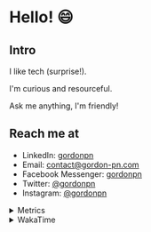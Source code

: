# Hello! 😄

## Intro

I like tech (surprise!).

I'm curious and resourceful.

Ask me anything, I'm friendly!

## Reach me at

- LinkedIn: [gordonpn](https://www.linkedin.com/in/gordonpn/)
- Email: [contact@gordon-pn.com](mailto:contact@gordon-pn.com)
- Facebook Messenger: [gordonpn](https://www.messenger.com/t/Gordonpn)
- Twitter: [@gordonpn](https://twitter.com/Gordonpn)
- Instagram: [@gordonpn](https://www.instagram.com/gordonpn/)

<details>
  <summary>Metrics</summary>

  <img align="center" src="https://github.com/gordonpn/gordonpn/blob/master/github-metrics.svg" alt="GitHub Metrics">

</details>

<details>
  <summary>WakaTime</summary>

  <!--START_SECTION:waka-->
📊 **This Week I Spent My Time On** 

```text
💬 Programming Languages: 
Java                     8 hrs 32 mins       ███████████████████░░░░░░   74.56 % 
XML                      1 hr 13 mins        ███░░░░░░░░░░░░░░░░░░░░░░   10.70 % 
Brazil Dependency Config 1 hr 7 mins         ██░░░░░░░░░░░░░░░░░░░░░░░   09.75 % 
Makefile                 26 mins             █░░░░░░░░░░░░░░░░░░░░░░░░   03.91 % 
Bash                     4 mins              ░░░░░░░░░░░░░░░░░░░░░░░░░   00.64 % 

🔥 Editors: 
IntelliJ IDEA            11 hrs 20 mins      █████████████████████████   98.98 % 
VS Code                  4 mins              ░░░░░░░░░░░░░░░░░░░░░░░░░   00.64 % 
Cursor                   2 mins              ░░░░░░░░░░░░░░░░░░░░░░░░░   00.38 % 
```


 Last Updated on 11/11/2024 16:26:29 UTC
<!--END_SECTION:waka-->
</details>

